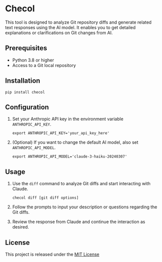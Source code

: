 # Checol

This tool is designed to analyze Git repository diffs and generate related text responses using the AI model. It enables you to get detailed explanations or clarifications on Git changes from AI.

## Prerequisites

- Python 3.8 or higher
- Access to a Git local repository

## Installation

```
pip install checol
```

## Configuration

1. Set your Anthropic API key in the environment variable `ANTHROPIC_API_KEY`.

    ```
    export ANTHROPIC_API_KEY='your_api_key_here'
    ```

2. (Optional) If you want to change the default AI model, also set `ANTHROPIC_API_MODEL`.

    ```
    export ANTHROPIC_API_MODEL='claude-3-haiku-20240307'
    ```

## Usage

1. Use the `diff` command to analyze Git diffs and start interacting with Claude.

    ```
    checol diff [git diff options]
    ```

2. Follow the prompts to input your description or questions regarding the Git diffs.

3. Review the response from Claude and continue the interaction as desired.

## License

This project is released under the [MIT License](LICENSE)
